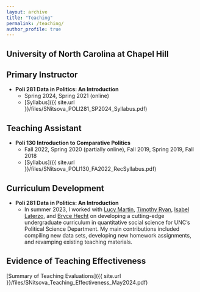 ```yaml
---
layout: archive
title: "Teaching"
permalink: /teaching/
author_profile: true
---
```


##  University of North Carolina at Chapel Hill

##  Primary Instructor

* **Poli 281 Data in Politics: An Introduction**
  * Spring 2024, Spring 2021 (online)
  * [Syllabus]({{ site.url }}/files/SNitsova_POLI281_SP2024_Syllabus.pdf)
  
## Teaching Assistant

* **Poli 130 Introduction to Comparative Politics**
  * Fall 2022, Spring 2020 (partially online), Fall 2019, Spring 2019, Fall 2018 
  * [Syllabus]({{ site.url }}/files/SNitsova_POLI130_FA2022_RecSyllabus.pdf)

## Curriculum Development

* **Poli 281 Data in Politics: An Introduction**
  * In summer 2023, I worked with [Lucy Martin](https://sites.google.com/site/lucymartin/), [Timothy Ryan](https://timryan.web.unc.edu/), [Isabel Laterzo](https://isabellaterzo.com/), and [Bryce Hecht](https://politicalscience.unc.edu/staff/bryce-hecht/) on developing a cutting-edge undergraduate curriculum in quantitative social science for UNC’s Political Science Department. My main contributions included compiling new data sets, developing new homework assignments, and revamping existing teaching materials.
  
## Evidence of Teaching Effectiveness

[Summary of Teaching Evaluations]({{ site.url }}/files/SNitsova_Teaching_Effectiveness_May2024.pdf)